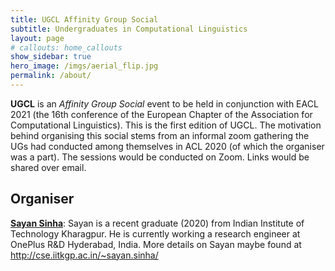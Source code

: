 ```yaml
---
title: UGCL Affinity Group Social
subtitle: Undergraduates in Computational Linguistics
layout: page
# callouts: home_callouts
show_sidebar: true
hero_image: /imgs/aerial_flip.jpg
permalink: /about/
---
```


**UGCL** is an _Affinity Group Social_ event to be held in conjunction with EACL 2021 (the 16th conference of the European Chapter of the Association for Computational Linguistics). This is the first edition of UGCL. The motivation behind organising this social stems from an informal zoom gathering the UGs had conducted among themselves in ACL 2020 (of which the organiser was a part). The sessions would be conducted on Zoom. Links would be shared over email.

## Organiser
[**Sayan Sinha**](mailto:sayan.sinha@iitkgp.ac.in): Sayan is a recent graduate (2020) from Indian Institute of Technology Kharagpur. He is currently working a research engineer at OnePlus R&D Hyderabad, India. More details on Sayan maybe found at <a href="http://cse.iitkgp.ac.in/~sayan.sinha/" target="_blank">http://cse.iitkgp.ac.in/~sayan.sinha/</a>

